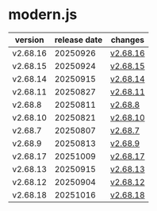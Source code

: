 # modern.js	


|version|release date|changes|
|---|---|---|
|v2.68.16|20250926|[v2.68.16](./v2.68.16-20250926.md)|
|v2.68.15|20250924|[v2.68.15](./v2.68.15-20250924.md)|
|v2.68.14|20250915|[v2.68.14](./v2.68.14-20250915.md)|
|v2.68.11|20250827|[v2.68.11](./v2.68.11-20250827.md)|
|v2.68.8|20250811|[v2.68.8](./v2.68.8-20250811.md)|
|v2.68.10|20250821|[v2.68.10](./v2.68.10-20250821.md)|
|v2.68.7|20250807|[v2.68.7](./v2.68.7-20250807.md)|
|v2.68.9|20250813|[v2.68.9](./v2.68.9-20250813.md)|
|v2.68.17|20251009|[v2.68.17](./v2.68.17-20251009.md)|
|v2.68.13|20250915|[v2.68.13](./v2.68.13-20250915.md)|
|v2.68.12|20250904|[v2.68.12](./v2.68.12-20250904.md)|
|v2.68.18|20251016|[v2.68.18](./v2.68.18-20251016.md)|
